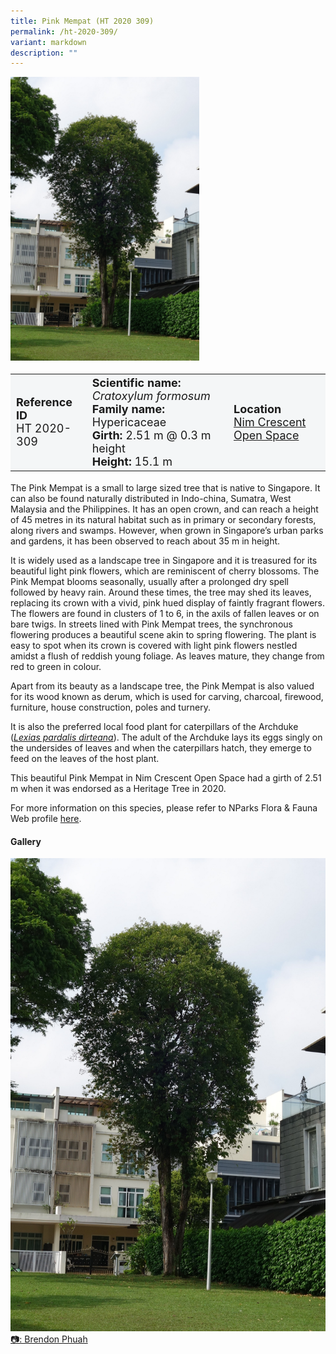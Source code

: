 ```yaml
---
title: Pink Mempat (HT 2020 309)
permalink: /ht-2020-309/
variant: markdown
description: ""
---
```

<div class="isomer-image-wrapper">
<img style="width: 60%" src="/images/Heritage_trees_photos/crafor_ht2020-309_habit.jpg">
</div><table style="minWidth: 100px; font-size: 18px; background: #F4F6F7">
<tbody><tr>
<td rowspan="1" colspan="1">
<strong>Reference ID</strong>
<br>HT 2020-309
</td>
<td rowspan="1" colspan="1">
<strong>Scientific name:</strong> <em>Cratoxylum formosum</em>
<br><strong>Family name:</strong> Hypericaceae
<br><strong>Girth: </strong>2.51 m @ 0.3 m height
<br><strong>Height: </strong>15.1 m
</td>
<td rowspan="1" colspan="1">
<strong>Location</strong><a href="https://www.onemap.gov.sg/?lat=1.3826799999701698&amp;lng=103.86666999999943">
 <br>Nim Crescent Open Space</a>
</td>
</tr>
</tbody>
</table>
<p>The Pink Mempat is a small to large sized tree that is native to Singapore. It can also be found naturally distributed in Indo-china, Sumatra, West Malaysia and the Philippines. It has an open crown, and can reach a height of 45 metres in its natural habitat such as in primary or secondary forests, along rivers and swamps. However, when grown in Singapore’s urban parks and gardens, it has been observed to reach about 35 m in height.</p>

<p>It is widely used as a landscape tree in Singapore and it is treasured for its beautiful light pink flowers, which are reminiscent of cherry blossoms. The Pink Mempat blooms seasonally, usually after a prolonged dry spell followed by heavy rain. Around these times, the tree may shed its leaves, replacing its crown with a vivid, pink hued display of faintly fragrant flowers. The flowers are found in clusters of 1 to 6, in the axils of fallen leaves or on bare twigs. In streets lined with Pink Mempat trees, the synchronous flowering produces a beautiful scene akin to spring flowering. The plant is easy to spot when its crown is covered with light pink flowers nestled amidst a flush of reddish young foliage. As leaves mature, they change from red to green in colour.</p>

<p>Apart from its beauty as a landscape tree, the Pink Mempat is also valued for its wood known as derum, which is used for carving, charcoal, firewood, furniture, house construction, poles and turnery.</p>

<p>It is also the preferred local food plant for caterpillars of the Archduke (<a href="https://www.nparks.gov.sg/florafaunaweb/fauna/1/0/1011"><em>Lexias pardalis dirteana</em></a>). The adult of the Archduke lays its eggs singly on the undersides of leaves and when the caterpillars hatch, they emerge to feed on the leaves of the host plant.</p>

<p>This beautiful Pink Mempat in Nim Crescent Open Space had a girth of 2.51 m when it was endorsed as a Heritage Tree in 2020.</p>



<p>For more information on this species, please refer to NParks Flora &amp; Fauna Web profile <a href="https://www.nparks.gov.sg/florafaunaweb/flora/2/8/2830">here</a>.</p>

<h4><b>Gallery</b></h4>
<div class="isomer-card-grid">
<a href="/images/Heritage_trees_photos/crafor_ht2020-309_habit.jpg" class="isomer-card">
<div class="isomer-card-image">
<div class="isomer-image-wrapper"><img src="/images/Heritage_trees_photos/crafor_ht2020-309_habit.jpg"></div></div>
<div class="isomer-card-body"><div class="isomer-card-description">📷: Brendon Phuah</div></div></a><br></div>
